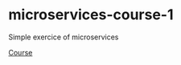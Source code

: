 # microservices-course-1
Simple exercice of microservices

[Course](https://www.udemy.com/course/microservices-with-node-js-and-react)
